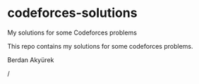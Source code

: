 # codeforces-solutions
My solutions for some Codeforces problems

This repo contains my solutions for some codeforces problems.

Berdan Akyürek

/
